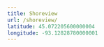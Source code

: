 ```yaml
---
title: Shoreview
url: /shoreview/
latitude: 45.072205600000004
longitude: -93.12828780000001
---
```


